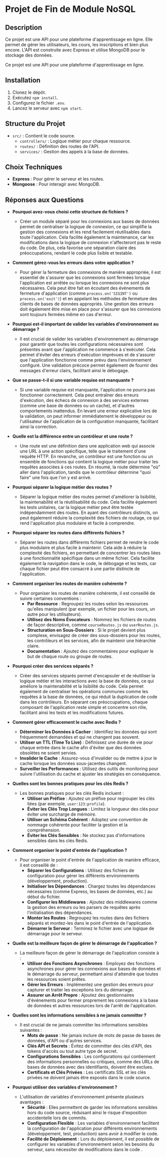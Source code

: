 # Projet de Fin de Module NoSQL

## Description

Ce projet est une API pour une plateforme d'apprentissage en ligne. Elle permet de gérer les utilisateurs, les cours, les inscriptions et bien plus encore. L'API est construite avec Express et utilise MongoDB pour le stockage des données.

Ce projet est une API pour une plateforme d'apprentissage en ligne.

## Installation

1. Clonez le dépôt.
2. Exécutez `npm install`.
3. Configurez le fichier `.env`.
4. Lancez le serveur avec `npm start`.

## Structure du Projet

- `src/` : Contient le code source.
  - `controllers/` : Logique métier pour chaque ressource.
  - `routes/` : Définition des routes de l'API.
  - `services/` : Gestion des appels à la base de données.

## Choix Techniques

- **Express** : Pour gérer le serveur et les routes.
- **Mongoose** : Pour interagir avec MongoDB.

## Réponses aux Questions

- **Pourquoi avez-vous choisi cette structure de fichiers ?**
  - Créer un module séparé pour les connexions aux bases de données permet de centraliser la logique de connexion, ce qui simplifie la gestion des connexions et les rend facilement réutilisables dans toute l'application. Cela facilite également la maintenance, car les modifications dans la logique de connexion n'affecteront pas le reste du code. De plus, cela favorise une séparation claire des préoccupations, rendant le code plus lisible et testable.

- **Comment gérez-vous les erreurs dans votre application ?**
  - Pour gérer la fermeture des connexions de manière appropriée, il est essentiel de s'assurer que les connexions sont fermées lorsque l'application est arrêtée ou lorsque les connexions ne sont plus nécessaires. Cela peut être fait en écoutant des événements de fermeture d'application (comme `process.on('SIGINT')` ou `process.on('exit')`) et en appelant les méthodes de fermeture des clients de bases de données appropriés. Une gestion des erreurs doit également être mise en place pour s'assurer que les connexions sont toujours fermées même en cas d'erreur.

- **Pourquoi est-il important de valider les variables d'environnement au démarrage ?**
  - Il est crucial de valider les variables d'environnement au démarrage pour garantir que toutes les configurations nécessaires sont présentes avant que l'application ne commence à s'exécuter. Cela permet d'éviter des erreurs d'exécution imprévues et de s'assurer que l'application fonctionne comme prévu dans l'environnement configuré. Une validation précoce permet également de fournir des messages d'erreur clairs, facilitant ainsi le débogage.

- **Que se passe-t-il si une variable requise est manquante ?**
  - Si une variable requise est manquante, l'application ne pourra pas fonctionner correctement. Cela peut entraîner des erreurs d'exécution, des échecs de connexion à des services externes (comme une base de données ou un cache), et d'autres comportements inattendus. En levant une erreur explicative lors de la validation, on peut informer immédiatement le développeur ou l'utilisateur de l'application de la configuration manquante, facilitant ainsi la correction.

- **Quelle est la différence entre un contrôleur et une route ?**
  - Une route est une définition dans une application web qui associe une URL à une action spécifique, telle que le traitement d'une requête HTTP. En revanche, un contrôleur est une fonction ou un ensemble de fonctions qui contient la logique métier pour traiter les requêtes associées à ces routes. En résumé, la route détermine "où" aller dans l'application, tandis que le contrôleur détermine "quoi faire" une fois que l'on y est arrivé.

- **Pourquoi séparer la logique métier des routes ?**
  - Séparer la logique métier des routes permet d'améliorer la lisibilité, la maintenabilité et la réutilisabilité du code. Cela facilite également les tests unitaires, car la logique métier peut être testée indépendamment des routes. En ayant des contrôleurs distincts, on peut également réduire la complexité des fichiers de routage, ce qui rend l'application plus modulaire et facile à comprendre.

- **Pourquoi séparer les routes dans différents fichiers ?**
  - Séparer les routes dans différents fichiers permet de rendre le code plus modulaire et plus facile à maintenir. Cela aide à réduire la complexité des fichiers, en permettant de concentrer les routes liées à une fonctionnalité spécifique dans un même fichier. Cela facilite également la navigation dans le code, le débogage et les tests, car chaque fichier peut être consacré à une partie distincte de l'application.

- **Comment organiser les routes de manière cohérente ?**
  - Pour organiser les routes de manière cohérente, il est conseillé de suivre certaines conventions :
    - **Par Ressource** : Regroupez les routes selon les ressources qu'elles manipulent (par exemple, un fichier pour les cours, un autre pour les utilisateurs).
    - **Utilisez des Noms Évocateurs** : Nommez les fichiers de routes de façon descriptive, comme `courseRoutes.js` ou `userRoutes.js`.
    - **Structuration en Sous-Dossiers** : Si le projet devient plus complexe, envisagez de créer des sous-dossiers pour les routes, les contrôleurs et les services, afin de maintenir une hiérarchie claire.
    - **Documentation** : Ajoutez des commentaires pour expliquer le but de chaque route ou groupe de routes.

- **Pourquoi créer des services séparés ?**
  - Créer des services séparés permet d'encapsuler et de réutiliser la logique métier et les interactions avec la base de données, ce qui améliore la maintenabilité et la lisibilité du code. Cela permet également de centraliser les opérations communes comme les requêtes à la base de données, ce qui réduit la duplication de code dans les contrôleurs. En séparant ces préoccupations, chaque composant de l'application reste simple et concentre son rôle, facilitant ainsi les tests et les modifications futures.

- **Comment gérer efficacement le cache avec Redis ?**
  - **Déterminer les Données à Cacher** : Identifiez les données qui sont fréquemment demandées et qui ne changent pas souvent.
  - **Utiliser un TTL (Time To Live)** : Définissez une durée de vie pour chaque entrée dans le cache afin d'éviter que des données obsolètes ne soient servies.
  - **Invalider le Cache** : Assurez-vous d'invalider ou de mettre à jour le cache lorsque les données sous-jacentes changent.
  - **Surveiller les Performances** : Utilisez des outils de monitoring pour suivre l'utilisation du cache et ajuster les stratégies en conséquence.

- **Quelles sont les bonnes pratiques pour les clés Redis ?**
  - Les bonnes pratiques pour les clés Redis incluent :
    - **Utiliser un Préfixe** : Ajoutez un préfixe pour regrouper les clés liées (par exemple, `user:123:profile`).
    - **Éviter les Clés Trop Longues** : Limitez la longueur des clés pour éviter une surcharge de mémoire.
    - **Utiliser un Schéma Cohérent** : Adoptez une convention de nommage cohérente pour faciliter la gestion et la compréhension.
    - **Éviter les Clés Sensibles** : Ne stockez pas d'informations sensibles dans les clés Redis.

- **Comment organiser le point d'entrée de l'application ?**
  - Pour organiser le point d'entrée de l'application de manière efficace, il est conseillé de :
    - **Séparer les Configurations** : Utilisez des fichiers de configuration pour gérer les différents environnements (développement, production).
    - **Initialiser les Dépendances** : Chargez toutes les dépendances nécessaires (comme Express, les bases de données, etc.) au début du fichier.
    - **Configurer les Middlewares** : Ajoutez des middlewares comme la gestion des erreurs ou les parsers de requêtes après l'initialisation des dépendances.
    - **Monter les Routes** : Regroupez les routes dans des fichiers séparés et montez-les dans le point d'entrée de l'application.
    - **Démarrer le Serveur** : Terminez le fichier avec une logique de démarrage pour le serveur.

- **Quelle est la meilleure façon de gérer le démarrage de l'application ?**
  - La meilleure façon de gérer le démarrage de l'application consiste à :
    - **Utiliser des Fonctions Asynchrones** : Employez des fonctions asynchrones pour gérer les connexions aux bases de données et le démarrage du serveur, permettant ainsi d'attendre que toutes les ressources soient prêtes.
    - **Gérer les Erreurs** : Implémentez une gestion des erreurs pour capturer et traiter les exceptions lors du démarrage.
    - **Assurer un Arrêt Propre** : Ajoutez des gestionnaires d'événements pour fermer proprement les connexions à la base de données et autres ressources lors de l'arrêt de l'application.

- **Quelles sont les informations sensibles à ne jamais committer ?**
  - Il est crucial de ne jamais committer les informations sensibles suivantes :
    - **Mots de passe** : Ne jamais inclure de mots de passe de bases de données, d'API ou d'autres services.
    - **Clés API et Secrets** : Évitez de committer des clés d'API, des tokens d'accès ou tout autre type de secret.
    - **Configurations Sensibles** : Les configurations qui contiennent des informations personnelles ou critiques, comme des URLs de bases de données avec des identifiants, doivent être exclues.
    - **Certificats et Clés Privées** : Les certificats SSL et les clés privées ne doivent jamais être exposés dans le code source.

- **Pourquoi utiliser des variables d'environnement ?**
  - L'utilisation de variables d'environnement présente plusieurs avantages :
    - **Sécurité** : Elles permettent de garder les informations sensibles hors du code source, réduisant ainsi le risque d'exposition accidentelle lors de commits.
    - **Configuration Flexible** : Les variables d'environnement facilitent la configuration de l'application pour différents environnements (développement, test, production) sans avoir à modifier le code.
    - **Facilité de Déploiement** : Lors du déploiement, il est possible de configurer les variables d'environnement selon les besoins du serveur, sans nécessiter de modifications dans le code .
  